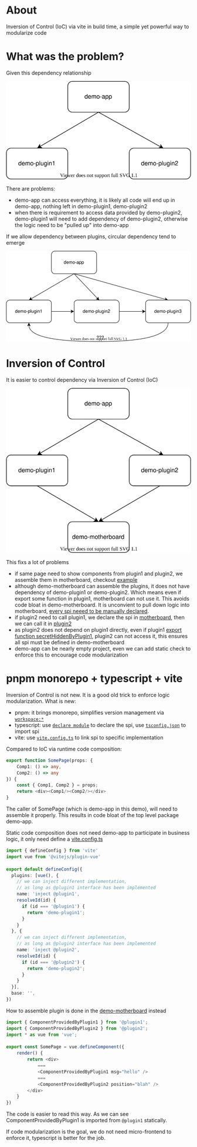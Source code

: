 # About

Inversion of Control (IoC) via vite in build time, a simple yet powerful way to modularize code

# What was the problem?

Given this dependency relationship

![old-arch](./images/old-arch.drawio.svg)

There are problems:

* demo-app can access everything, it is likely all code will end up in demo-app, nothing left in demo-plugin1, demo-plugin2
* when there is requirement to access data provided by demo-plugin2, demo-plugin1 will need to add dependency of demo-plugin2, otherwise the logic need to be "pulled up" into demo-app

If we allow dependency between plugins, circular dependency tend to emerge

![circular](./images/circular.drawio.svg)

# Inversion of Control

It is easier to control dependency via Inversion of Control (IoC)

![new-arch](./images/new-arch.drawio.svg)

This fixs a lot of problems

* if same page need to show components from plugin1 and plugin2, we assemble them in motherboard, checkout [example](./packages/demo-motherboard/src/SomePage.tsx)
* although demo-motherboard can assemble the plugins, it does not have dependency of demo-plugin1 or demo-plugin2. Which means even if export some function in plugin1, motherboard can not use it. This avoids code bloat in demo-motherboard. It is unconvient to pull down logic into motherboard, [every spi neeed to be manually declared](./packages/demo-motherboard/ext/).
* if plugin2 need to call plugin1, we declare the spi in [motherboard](./packages/demo-motherboard/ext/plugin1.d.ts), then we can call it in [plugin2](./packages/demo-plugin2/src/ComponentProvidedByPlugin2.tsx)
* as plugin2 does not depend on plugin1 directly, even if plugin1 [export function secretHiddenByPlugin1](./packages/demo-plugin1/src/ComponentProvidedByPlugin1.tsx), plugin2 can not access it, this ensures all spi must be defined in demo-motherboard
* demo-app can be nearly empty project, even we can add static check to enforce this to encourage code modularization

# pnpm monorepo + typescript + vite

Inversion of Control is not new. It is a good old trick to enforce logic modularization. What is new:

* pnpm: it brings monorepo, simplifies version management via [`workspace:*`](./packages/demo-app/package.json)
* typescript: use [`declare module`](./packages/demo-motherboard/ext/plugin1.d.ts) to declare the spi, use [`tsconfig.json`](./packages/demo-plugin1/tsconfig.json) to import spi
* vite: use [`vite.config.ts`](/packages/demo-app/vite.config.ts) to link spi to specific implementation

Compared to IoC via runtime code composition:

```ts
export function SomePage(props: {
    Comp1: () => any,
    Comp2: () => any
}) {
    const { Comp1, Comp2 } = props;
    return <div><Comp1/><Comp2/></div>
}
```

The caller of SomePage (which is demo-app in this demo), will need to assemble it properly. This results in code bloat of the top level package demo-app.

Static code composition does not need demo-app to participate in business logic, it only need define a [vite.config.ts](./packages/demo-app/vite.config.ts)

```ts
import { defineConfig } from 'vite'
import vue from '@vitejs/plugin-vue'

export default defineConfig({
  plugins: [vue(), {
    // we can inject different implementation, 
    // as long as @plugin1 interface has been implemented
    name: 'inject @plugin1',
    resolveId(id) {
      if (id === '@plugin1') {
        return 'demo-plugin1';
      }
    }
  }, {
    // we can inject different implementation, 
    // as long as @plugin2 interface has been implemented
    name: 'inject @plugin2',
    resolveId(id) {
      if (id === '@plugin2') {
        return 'demo-plugin2';
      }
    }
  }],
  base: '',
})
```

How to assemble plugin is done in the [demo-motherboard](./packages/demo-motherboard/src/SomePage.tsx) instead

```ts
import { ComponentProvidedByPlugin1 } from '@plugin1';
import { ComponentProvidedByPlugin2 } from '@plugin2';
import * as vue from 'vue';

export const SomePage = vue.defineComponent({
    render() {
        return <div>
            ===
            <ComponentProvidedByPlugin1 msg="hello" />
            ===
            <ComponentProvidedByPlugin2 position="blah" />
        </div>
    }
})
```

The code is easier to read this way. As we can see ComponentProvidedByPlugin1 is imported from `@plugin1` statically.

If code modularization is the goal, we do not need micro-frontend to enforce it, typescript is better for the job.